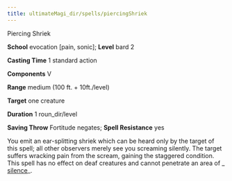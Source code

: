 ```yaml
---
title: ultimateMagi_dir/spells/piercingShriek
---
```

Piercing Shriek

**School** evocation [pain, sonic]; **Level** bard 2

**Casting Time** 1 standard action

**Components** V

**Range** medium (100 ft. + 10ft./level)

**Target** one creature

**Duration** 1 roun_dir/level

**Saving Throw** Fortitude negates; **Spell Resistance** yes

You emit an ear-splitting shriek which can be heard only by the target of this spell; all other observers merely see you screaming silently. The target suffers wracking pain from the scream, gaining the staggered condition. This spell has no effect on deaf creatures and cannot penetrate an area of _ [silence](spells/silence#_silence)_.

